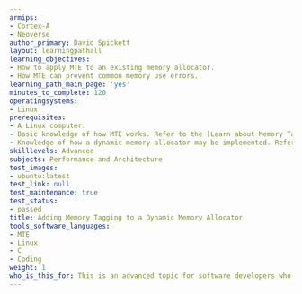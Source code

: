 ```yaml
---
armips:
- Cortex-A
- Neoverse
author_primary: David Spickett
layout: learningpathall
learning_objectives:
- How to apply MTE to an existing memory allocator.
- How MTE can prevent common memory use errors.
learning_path_main_page: 'yes'
minutes_to_complete: 120
operatingsystems:
- Linux
prerequisites:
- A Linux computer.
- Basic knowledge of how MTE works. Refer to the [Learn about Memory Tagging Extention Learning Path](/learning-paths/smartphones-and-mobile/mte/)
- Knowledge of how a dynamic memory allocator may be implemented. Refer to [Write a Dynamic Memory Allocator Learning Path](/learning-paths/cross-platform/dynamic-memory-allocator/).
skilllevels: Advanced
subjects: Performance and Architecture
test_images:
- ubuntu:latest
test_link: null
test_maintenance: true
test_status:
- passed
title: Adding Memory Tagging to a Dynamic Memory Allocator
tools_software_languages:
- MTE
- Linux
- C
- Coding
weight: 1
who_is_this_for: This is an advanced topic for software developers who want to learn how to use Memory Tagging Extension (MTE) to protect dynamic memory allocations.
---
```

